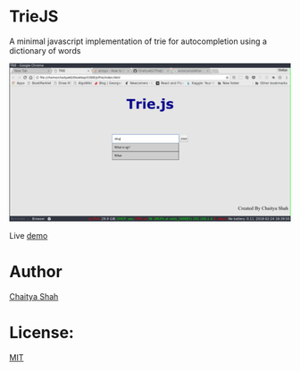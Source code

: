 # TrieJS
A minimal javascript implementation of trie for autocompletion using a dictionary of words

![screenshot](./ss.png)


Live [demo](https://chaitya62.github.io/TrieJS/)


# Author
[Chaitya Shah](https://chaitya62.github.io/)


# License:

[MIT](./LICENSE) 


